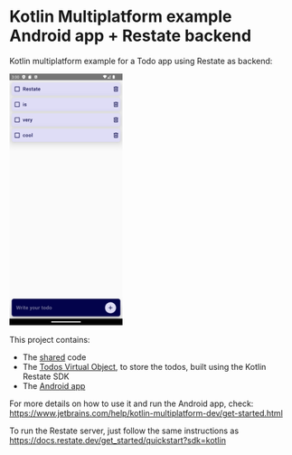 # Kotlin Multiplatform example Android app + Restate backend

Kotlin multiplatform example for a Todo app using Restate as backend:

<img width="200" src="screenshot.png">

This project contains:

* The [shared](./shared) code
* The [Todos Virtual Object](./server/src/main/kotlin/dev/restate/examples/noteapp/Application.kt), to store the todos, built using the Kotlin Restate SDK
* The [Android app](./composeApp) 

For more details on how to use it and run the Android app, check: https://www.jetbrains.com/help/kotlin-multiplatform-dev/get-started.html

To run the Restate server, just follow the same instructions as https://docs.restate.dev/get_started/quickstart?sdk=kotlin